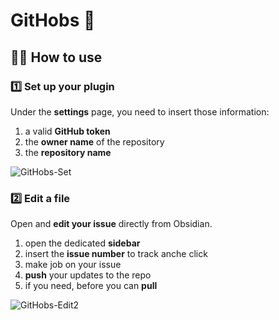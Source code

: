 # GitHobs 🦤

## 🤷‍♂️ How to use

### 1️⃣ Set up your plugin
Under the **settings** page, you need to insert those information:
1. a valid **GitHub token**
2. the **owner name** of the repository
3. the **repository name**

![GitHobs-Set](https://github.com/GabAlpha/obsidian-github-issue-editor/assets/3099816/95101e62-8f83-49d3-9c5c-04988e541223)

### 2️⃣ Edit a file
Open and **edit your issue** directly from Obsidian.
1. open the dedicated **sidebar**
3. insert the **issue number** to track anche click <img src="https://github.com/GabAlpha/GitHobs/assets/3099816/ecc2aeee-bad2-4532-b88d-c90faf076034" width="14" height="14" />
4. make job on your issue
5. **push** your updates to the repo
6. if you need, before you can **pull**

![GitHobs-Edit2](https://github.com/GabAlpha/GitHobs/assets/3099816/31c1bd52-98b5-4782-bed4-c7b35a912d22)


